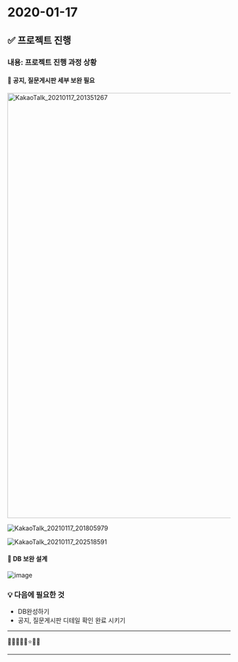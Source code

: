 # 2020-01-17

## ✅ 프로젝트 진행

### 내용: 프로젝트 진행 과정 상황

#### 🥕 공지, 질문게시판 세부 보완 필요

<img width="960" alt="KakaoTalk_20210117_201351267" src="https://user-images.githubusercontent.com/60961649/104850495-c697b500-5932-11eb-92cc-c6773ee936a1.png">

![KakaoTalk_20210117_201805979](https://user-images.githubusercontent.com/60961649/104850497-c7c8e200-5932-11eb-9d60-40ea046540e2.png)

![KakaoTalk_20210117_202518591](https://user-images.githubusercontent.com/60961649/104850499-c8617880-5932-11eb-9c94-68b082cadf70.png)

#### 🥕 DB 보완 설계

![image](https://user-images.githubusercontent.com/60961649/104850457-918b6280-5932-11eb-8356-48e0fb6f36ec.png)

### 💡 다음에 필요한 것

- DB완성하기
- 공지, 질문게시판 디테일 확인 완료 시키기

---

🔎✅🥕🍥💡⭐🌈🚀

---

